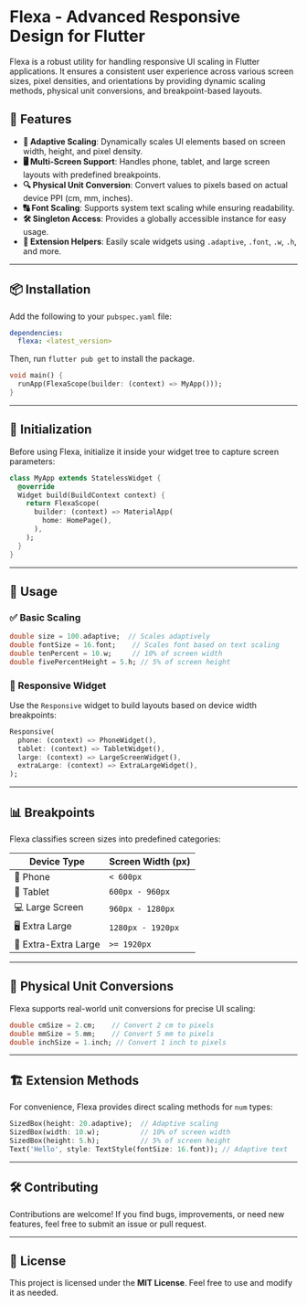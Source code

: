 # Flexa - Advanced Responsive Design for Flutter

Flexa is a robust utility for handling responsive UI scaling in Flutter applications. It ensures a consistent user experience across various screen sizes, pixel densities, and orientations by providing dynamic scaling methods, physical unit conversions, and breakpoint-based layouts.

## 🚀 Features

- **📏 Adaptive Scaling**: Dynamically scales UI elements based on screen width, height, and pixel density.
- **🖥️ Multi-Screen Support**: Handles phone, tablet, and large screen layouts with predefined breakpoints.
- **🔍 Physical Unit Conversion**: Convert values to pixels based on actual device PPI (cm, mm, inches).
- **🔠 Font Scaling**: Supports system text scaling while ensuring readability.
- **🛠️ Singleton Access**: Provides a globally accessible instance for easy usage.
- **🧩 Extension Helpers**: Easily scale widgets using `.adaptive`, `.font`, `.w`, `.h`, and more.

---

## 📦 Installation

Add the following to your `pubspec.yaml` file:

```yaml
dependencies:
  flexa: <latest_version>
```

Then, run `flutter pub get` to install the package.

```dart
void main() {
  runApp(FlexaScope(builder: (context) => MyApp()));
}
```

---

## 📌 Initialization

Before using Flexa, initialize it inside your widget tree to capture screen parameters:

```dart
class MyApp extends StatelessWidget {
  @override
  Widget build(BuildContext context) {
    return FlexaScope(
      builder: (context) => MaterialApp(
        home: HomePage(),
      ),
    );
  }
}
```

---

## 🎨 Usage

### ✅ Basic Scaling

```dart
double size = 100.adaptive;  // Scales adaptively  
double fontSize = 16.font;    // Scales font based on text scaling  
double tenPercent = 10.w;     // 10% of screen width  
double fivePercentHeight = 5.h; // 5% of screen height  
```

### 📱 Responsive Widget

Use the `Responsive` widget to build layouts based on device width breakpoints:

```dart
Responsive(
  phone: (context) => PhoneWidget(),
  tablet: (context) => TabletWidget(),
  large: (context) => LargeScreenWidget(),
  extraLarge: (context) => ExtraLargeWidget(),
);
```

---

## 📊 Breakpoints

Flexa classifies screen sizes into predefined categories:

| Device Type        | Screen Width (px)   |
|--------------------|--------------------|
| 📱 Phone          | `< 600px`          |
| 📲 Tablet         | `600px - 960px`    |
| 💻 Large Screen   | `960px - 1280px`   |
| 🖥️ Extra Large    | `1280px - 1920px`  |
| 🏢 Extra-Extra Large | `>= 1920px`    |

---

## 📐 Physical Unit Conversions

Flexa supports real-world unit conversions for precise UI scaling:

```dart
double cmSize = 2.cm;    // Convert 2 cm to pixels  
double mmSize = 5.mm;    // Convert 5 mm to pixels  
double inchSize = 1.inch; // Convert 1 inch to pixels  
```

---

## 🏗️ Extension Methods

For convenience, Flexa provides direct scaling methods for `num` types:

```dart
SizedBox(height: 20.adaptive);  // Adaptive scaling  
SizedBox(width: 10.w);          // 10% of screen width  
SizedBox(height: 5.h);          // 5% of screen height  
Text('Hello', style: TextStyle(fontSize: 16.font)); // Adaptive text  
```

---

## 🛠️ Contributing

Contributions are welcome! If you find bugs, improvements, or need new features, feel free to submit an issue or pull request.

---

## 📜 License

This project is licensed under the **MIT License**. Feel free to use and modify it as needed.  

